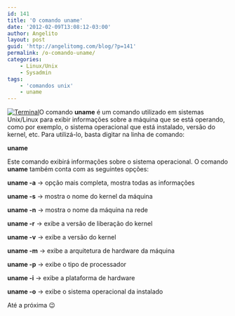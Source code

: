```yaml
---
id: 141
title: 'O comando uname'
date: '2012-02-09T13:08:12-03:00'
author: Angelito
layout: post
guid: 'http://angelitomg.com/blog/?p=141'
permalink: /o-comando-uname/
categories:
    - Linux/Unix
    - Sysadmin
tags:
    - 'comandos unix'
    - uname
---
```


[![](http://angelitomg.github.io/wp-content/uploads/2012/02/Terminal.png "Terminal")](http://angelitomg.github.io/wp-content/uploads/2012/02/Terminal.png)O comando **uname** é um comando utilizado em sistemas Unix/Linux para exibir informações sobre a máquina que se está operando, como por exemplo, o sistema operacional que está instalado, versão do kernel, etc. Para utilizá-lo, basta digitar na linha de comando:

**uname**

Este comando exibirá informações sobre o sistema operacional. O comando **uname** também conta com as seguintes opções:

**uname -a** -&gt; opção mais completa, mostra todas as informações

**uname -s** -&gt; mostra o nome do kernel da máquina

**uname -n** -&gt; mostra o nome da máquina na rede

**uname -r** -&gt; exibe a versão de liberação do kernel

**uname -v** -&gt; exibe a versão do kernel

**uname -m** -&gt; exibe a arquitetura de hardware da máquina

**uname -p** -&gt; exibe o tipo de processador

**uname -i** -&gt; exibe a plataforma de hardware

**uname -o** -&gt; exibe o sistema operacional da instalado

Até a próxima 😉